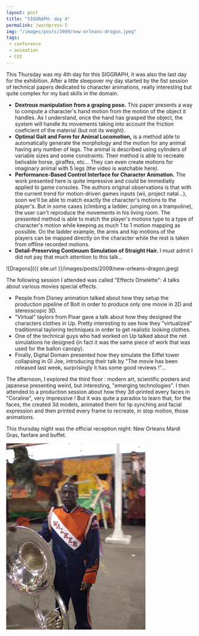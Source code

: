 ```yaml
---
layout: post
title: "SIGGRAPH: day 4"
permalink: /wordpress-5
img: "/images/posts/2009/new-orleans-dragon.jpeg"
tags:
 - conference
 - animation
 - CGI
---
```


This Thursday was my 4th day for this SIGGRAPH, it was also the last day for the exhibition. After a little sleepover my day started by the fist session of technical papers dedicated to character animations, really interesting but quite complex for my bad skills in the domain.
 - **Dextrous manipulation from a graping pose.** This paper presents a way to compute a character's hand motion from the motion of the object it handles. As I understand, once the hand has grasped the object, the system will handle its movements taking into account the friction coeficient of the material (but not its weight).
 - **Optimal Gait and Form for Animal Locomotion,** is a method able to automatically generate the morphology and the motion for any animal having any number of legs. The animal is described using cylinders of variable sizes and some constraints. Their method is able to recreate belivable horse, giraffes, etc... They can even create motions for imaginary animal with 5 legs (the video is watchable here).
 - **Performance-Based Control Interface for Character Animation.** The work presented here is quite impressive and could be immediatly applied to game consoles. The authors original observations is that with the current trend for motion-driven games inputs (wii, project natal...), soon we'll be able to match exactly the character's motions to the player's. But in some cases (climbing a ladder, jumping on a trampoline), the user can't reproduce the movements in his living room. The presented method is able to match the player's motions type to a type of character's motion while keeping as much 1 to 1 motion mapping as possible. On the ladder example, the arms and hip motions of the players can be mapped directly on the character while the rest is taken from offline recorded motions.
 - **Detail-Preserving Continuum Simulation of Straight Hair.** I must admit I did not pay that much attention to this talk...
 
 ![Dragons]({{ site.url }}/images/posts/2009/new-orleans-dragon.jpeg)
 
The following session I attended was called "Effects Omelette": 4 talks about various movies special effects.
 - People from Disney animation talked about how they setup the production pipeline of Bolt in order to produce only one movie in 2D and stereoscopic 3D.
 - "Virtual" taylors from Pixar gave a talk about how they designed the characters clothes in Up. Pretty interesting to see how they "virtualized" traditionnal tayloring techniques in order to get realistic looking clothes.
 - One of the technical guys who had worked on Up talked about the net simulations he designed (in fact it was the same piece of work that was used for the ballon canopy).
 - Finally, Digital Domain presented how they simulate the Eiffel tower collapsing in GI Joe, introducing their talk by "The movie has been released last week, surprisingly it has some good reviews !"...
 
The afternoon, I explored the third floor : modern art, scientific posters and japanese presenting weird, but interesting, "emerging technologies". I then attended to a production session about how they 3d-printed every faces in "Coraline", very impressive ! But it was quite a paradox to learn that, for the faces, the created 3d models, animated them for lip synching and facial expression and then printed every frame to recreate, in stop motion, those animations.
 
This thursday night was the official reception night: New Orleans Mardi Gras, fanfare and buffet.

![Musician](/images/posts/2009/new-orleans-musician.jpeg)